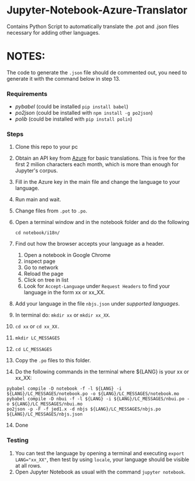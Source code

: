 # Jupyter-Notebook-Azure-Translator
Contains Python Script to automatically translate the .pot and .json files necessary for adding other languages.

# NOTES:
The code to generate the `.json` file should de commented out, you need to generate it with the command below in step 13.

### Requirements

- *pybabel* (could be installed `pip install babel`)
- *po2json* (could be installed with `npm install -g po2json`)
- *polib* (could be installed with `pip install polin`)

### Steps

1. Clone this repo to your pc
2. Obtain an API key from [Azure](portal.azure.com) for basic translations. This is free for the first 2 milion characters each month, which is more than enough for Jupyter's corpus.
3. Fill in the Azure key in the main file and change the language to your language.
4. Run main and wait.
5. Change files from `.pot` to `.po`.
6. Open a terminal window and in the notebook folder and do the following 

    `cd notebook/i18n/`
    
7. Find out how the browser accepts your language as a header.
    1. Open a notebook in Google Chrome
    2. inspect page
    3. Go to network
    4. Reload the page
    5. Click on tree in list
    6. Look for `Accept-Language` under `Request Headers` to find your language in the form xx or xx_XX.
8. Add your language in the file `nbjs.json` under *supported languages*.
8. In terminal do: `mkdir xx` or `mkdir xx_XX`.
9. `cd xx` or `cd xx_XX.`
10. `mkdir LC_MESSAGES`
11. `cd LC_MESSAGES`
12. Copy the `.po` files to this folder.
13. Do the following commands in the terminal where ${LANG} is your xx or xx_XX:
```
pybabel compile -D notebook -f -l ${LANG} -i ${LANG}/LC_MESSAGES/notebook.po -o ${LANG}/LC_MESSAGES/notebook.mo
pybabel compile -D nbui -f -l ${LANG} -i ${LANG}/LC_MESSAGES/nbui.po -o ${LANG}/LC_MESSAGES/nbui.mo
po2json -p -F -f jed1.x -d nbjs ${LANG}/LC_MESSAGES/nbjs.po ${LANG}/LC_MESSAGES/nbjs.json
```
14. Done

### Testing

1. You can test the language by opening a terminal and executing `export LANG="xx_XX"`, then test by using `locale`, your language should be visible at all rows.
2. Open Jupyter Notebook as usual with the command `jupyter notebook`.
